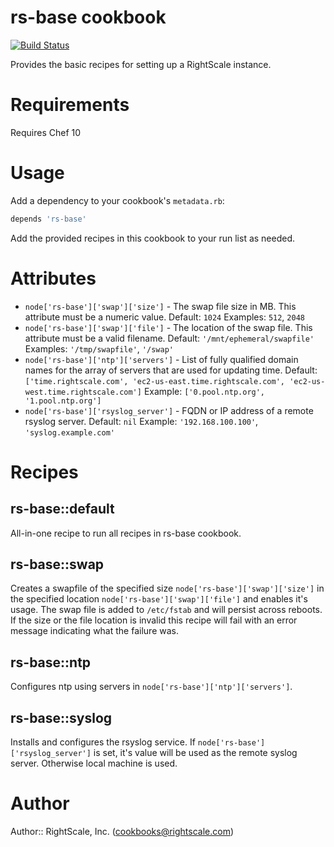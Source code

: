 # rs-base cookbook

[![Build Status](https://travis-ci.org/rightscale-cookbooks/rs-base.png?branch=master)](https://travis-ci.org/rightscale-cookbooks/rs-base)

Provides the basic recipes for setting up a RightScale instance.

# Requirements

Requires Chef 10

# Usage

Add a dependency to your cookbook's `metadata.rb`:

```ruby
depends 'rs-base'
```

Add the provided recipes in this cookbook to your run list as needed.

# Attributes

* `node['rs-base']['swap']['size']` - The swap file size in MB. This attribute must be a numeric value.
  Default: `1024`  Examples: `512`, `2048`
* `node['rs-base']['swap']['file']` - The location of the swap file. This attribute must be a valid filename.
  Default: `'/mnt/ephemeral/swapfile'`  Examples: `'/tmp/swapfile'`, `'/swap'`
* `node['rs-base']['ntp']['servers']` - List of fully qualified domain names for the array of servers that are used for
  updating time. Default: `['time.rightscale.com', 'ec2-us-east.time.rightscale.com', 'ec2-us-west.time.rightscale.com']`
  Example: `['0.pool.ntp.org', '1.pool.ntp.org']`
* `node['rs-base']['rsyslog_server']` - FQDN or IP address of a remote rsyslog server. Default: `nil`
  Example: `'192.168.100.100'`, `'syslog.example.com'`

# Recipes

## rs-base::default

All-in-one recipe to run all recipes in rs-base cookbook.

## rs-base::swap

Creates a swapfile of the specified size `node['rs-base']['swap']['size']` in the
specified location `node['rs-base']['swap']['file']` and enables it's usage.
The swap file is added to `/etc/fstab` and will persist across reboots. If the size or the
file location is invalid this recipe will fail with an error message indicating what the
failure was.

## rs-base::ntp

Configures ntp using servers in `node['rs-base']['ntp']['servers']`.

## rs-base::syslog

Installs and configures the rsyslog service. If `node['rs-base']['rsyslog_server']` is set, it's value will be
used as the remote syslog server. Otherwise local machine is used.

# Author

Author:: RightScale, Inc. (<cookbooks@rightscale.com>)
